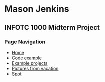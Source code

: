 <!-- Readme serves as the main page. Other pages should link to the README. 

Paragraphs
Headers
Links between md pages
Links to external sites
One or more images hosted in github repo
one or more images from outside the github repo
list
bold text
italic text
code block -->

# Mason Jenkins
## INFOTC 1000 Midterm Project

### Page Navigation
- [Home](README.md)
- [Code example](codeExamples.md)
- [Example projects](exampleProjects.md)
- [Pictures from vacation](vacationPictures.md)
- [Spot](spot.md)